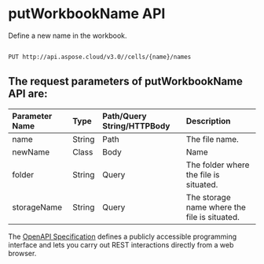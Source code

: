 # **putWorkbookName API**

Define a new name in the workbook. 

```bash

PUT http://api.aspose.cloud/v3.0//cells/{name}/names

```

## The request parameters of **putWorkbookName** API are: 

| Parameter Name | Type | Path/Query String/HTTPBody | Description | 
| :- | :- | :- |:- | 
|name|String|Path|The file name.|
|newName|Class|Body|Name|
|folder|String|Query|The folder where the file is situated.|
|storageName|String|Query|The storage name where the file is situated.|


The [OpenAPI Specification](https://reference.aspose.cloud/cells/#/WorkbookController/PutWorkbookName) defines a publicly accessible programming interface and lets you carry out REST interactions directly from a web browser.
